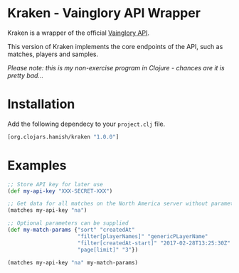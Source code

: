 # Kraken - Vainglory API Wrapper

Kraken is a wrapper of the official [Vainglory API](https://developer.vainglorygame.com/).

This version of Kraken implements the core endpoints of the API, such as matches, players and samples.

*Please note: this is my non-exercise program in Clojure - chances are it is pretty bad...*

# Installation

Add the following dependecy to your `project.clj` file.

```clojure
[org.clojars.hamish/kraken "1.0.0"]
```

# Examples

```clojure
;; Store API key for later use
(def my-api-key "XXX-SECRET-XXX")

;; Get data for all matches on the North America server without parameters
(matches my-api-key "na")

;; Optional parameters can be supplied
(def my-match-params {"sort" "createdAt"
                      "filter[playerNames]" "genericPLayerName"
                      "filter[createdAt-start]" "2017-02-28T13:25:30Z"
                      "page[limit]" "3"})

(matches my-api-key "na" my-match-params)
```
